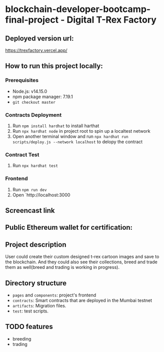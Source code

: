# blockchain-developer-bootcamp-final-project - Digital T-Rex Factory 
## Deployed version url:
https://trexfactory.vercel.app/
## How to run this project locally:
### Prerequisites
* Node.js: v14.15.0
* npm package manager: 7.19.1
* `git checkout master`
### Contracts Deployment
1. Run `npm install hardhat` to install harthat
1. Run `npx hardhat node` in project root to spin up a localtest network
2. Open another terminal window and run `npx hardhat run scripts/deploy.js --network localhost` to delopy the contract

### Contract Test
1. Run `npx hardhat test`

### Frontend
1. Run `npm run dev`
2. Open `http://localhost:3000


## Screencast link

## Public Ethereum wallet for certification:

## Project description
User could create their custom designed t-rex cartoon images and save to the blockchain.
And they could also see their collections, breed and trade them as well(breed and trading is working in progress).

## Directory structure 
* `pages` and `components`: project's frontend
* `contracts`: Smart contracts that are deployed in the Mumbai testnet
* `artifacts`: Migration files.
* `test`: test scripts.

## TODO features
* breeding
* trading
